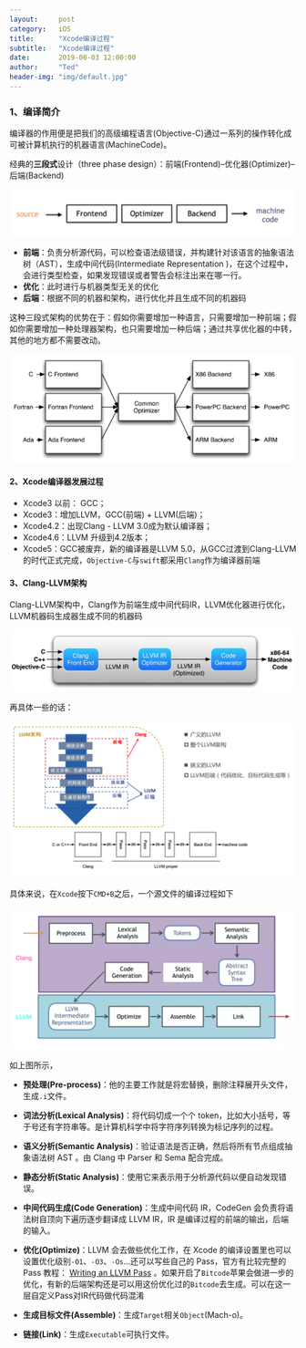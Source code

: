 ```yaml
---
layout:     post
category:   iOS
title:      "Xcode编译过程"
subtitle:   "Xcode编译过程"
date:       2019-06-03 12:00:00
author:     "Ted"
header-img: "img/default.jpg"
---
```


### 1、编译简介

编译器的作用便是把我们的高级编程语言(Objective-C)通过一系列的操作转化成可被计算机执行的机器语言(MachineCode)。

经典的**三段式**设计（three phase design）：前端(Frontend)–优化器(Optimizer)–后端(Backend)

![img](/img/Simple_2/27.png)

- **前端**：负责分析源代码，可以检查语法级错误，并构建针对该语言的抽象语法树（AST），生成中间代码(Intermediate Representation )，在这个过程中，会进行类型检查，如果发现错误或者警告会标注出来在哪一行。
- **优化**：此时进行与机器类型无关的优化
- **后端**：根据不同的机器和架构，进行优化并且生成不同的机器码

这种三段式架构的优势在于：假如你需要增加一种语言，只需要增加一种前端；假如你需要增加一种处理器架构，也只需要增加一种后端；通过共享优化器的中转，其他的地方都不需要改动。

![img](/img/Simple_2/28.png)

#### 2、Xcode编译器发展过程

- Xcode3 以前： GCC；
- Xcode3：增加LLVM，GCC(前端) + LLVM(后端)；
- Xcode4.2：出现Clang - LLVM 3.0成为默认编译器；
- Xcode4.6：LLVM 升级到4.2版本；
- Xcode5：GCC被废弃，新的编译器是LLVM 5.0，从GCC过渡到Clang-LLVM的时代正式完成，`Objective-C`与`swift`都采用`Clang`作为编译器前端

#### 3、Clang-LLVM架构

Clang-LLVM架构中，Clang作为前端生成中间代码IR，LLVM优化器进行优化，LLVM机器码生成器生成不同的机器码

![img](/img/Simple_2/29.png)

再具体一些的话：

![img](/img/Simple_2/31.png)

具体来说，在`Xcode`按下`CMD+B`之后，一个源文件的编译过程如下

![img](/img/Simple_2/30.png)

如上图所示，

* **预处理(Pre-process)**：他的主要工作就是将宏替换，删除注释展开头文件，生成`.i`文件。

* **词法分析(Lexical Analysis)**：将代码切成一个个 token，比如大小括号，等于号还有字符串等。是计算机科学中将字符序列转换为标记序列的过程。

* **语义分析(Semantic Analysis)**：验证语法是否正确，然后将所有节点组成抽象语法树 AST 。由 Clang 中 Parser 和 Sema 配合完成。

* **静态分析(Static Analysis)**：使用它来表示用于分析源代码以便自动发现错误。

* **中间代码生成(Code Generation)**：生成中间代码 IR，CodeGen 会负责将语法树自顶向下遍历逐步翻译成 LLVM IR，IR 是编译过程的前端的输出，后端的输入。

* **优化(Optimize)**：LLVM 会去做些优化工作，在 Xcode 的编译设置里也可以设置优化级别`-O1`、`-O3`、`-Os`...还可以写些自己的 Pass，官方有比较完整的 Pass 教程： [Writing an LLVM Pass](http://llvm.org/docs/WritingAnLLVMPass.html) 。如果开启了`Bitcode`苹果会做进一步的优化，有新的后端架构还是可以用这份优化过的`Bitcode`去生成。可以在这一层自定义Pass对IR代码做代码混淆

* **生成目标文件(Assemble)**：生成`Target`相关`Object`(Mach-o)。

* **链接(Link)**：生成`Executable`可执行文件。

